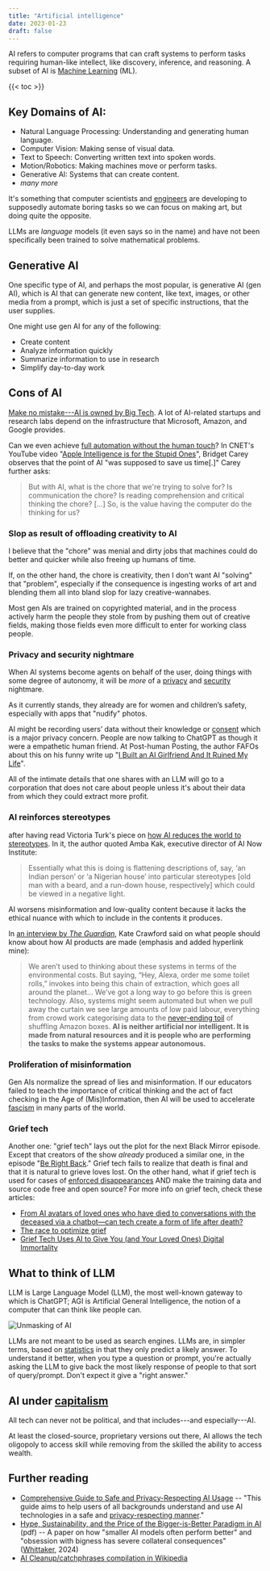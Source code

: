 ```yaml
---
title: "Artificial intelligence"
date: 2023-01-23
draft: false
---
```


AI refers to computer programs that can craft systems to perform tasks
requiring human-like intellect, like discovery, inference, and
reasoning. A subset of AI is [Machine Learning](/ml) (ML).

{{< toc >}}

## Key Domains of AI:

- Natural Language Processing: Understanding and generating human language.
- Computer Vision: Making sense of visual data.
- Text to Speech: Converting written text into spoken words.
- Motion/Robotics: Making machines move or perform tasks.
- Generative AI: Systems that can create content.
- *many more*

It's something that computer scientists and [engineers](/engineering)
are developing to supposedly automate boring tasks so we can focus on
making art, but doing quite the opposite.

LLMs are *language* models (it even says so in the name) and have not
been specifically been trained to solve mathematical problems.

## Generative AI

One specific type of AI, and perhaps the most popular, is generative AI
(gen AI), which is AI that can generate new content, like text, images,
or other media from a prompt, which is just a set of specific
instructions, that the user supplies.

One might use gen AI for any of the following:
- Create content
- Analyze information quickly
- Summarize information to use in research
- Simplify day-to-day work

## Cons of AI

[Make no mistake---AI is owned by Big Tech](https://www.technologyreview.com/2023/12/05/1084393/make-no-mistake-ai-is-owned-by-big-tech/).
A lot of AI-related startups and research labs depend on the
infrastructure that Microsoft, Amazon, and Google provides.

Can we even achieve [full automation without the human touch](/autonomation)?
In CNET's YouTube video "[Apple Intelligence is for the Stupid Ones](https://www.youtube.com/watch?v=D0V554NyXWM)",
Bridget Carey observes that the point of AI "was supposed to save us
time[.]" Carey further asks:

> But with AI, what is the chore that we're trying to solve for? Is
> communication the chore? Is reading comprehension and critical
> thinking the chore? [...] So, is the value having the computer do the
> thinking for us?

### Slop as result of offloading creativity to AI

I believe that the "chore" was menial and dirty jobs that machines could
do better and quicker while also freeing up humans of time.

If, on the other hand, the chore is creativity, then I don't want AI
"solving" that "problem", especially if the consequence is ingesting
works of art and blending them all into bland slop for lazy
creative-wannabes.

Most gen AIs are trained on copyrighted material, and in the process
actively harm the people they stole from by pushing them out of creative
fields, making those fields even more difficult to enter for working
class people.

### Privacy and security nightmare

When AI systems become agents on behalf of the user, doing things with
some degree of autonomy, it will be *more* of a [privacy](/privacy) and
[security](/security) nightmare.

As it currently stands, they already are for women and children’s
safety, especially with apps that "nudify" photos.

AI might be recording users’ data without their knowledge or
[consent](/consent) which is a major privacy concern. People are now talking
to ChatGPT as though it were a empathetic human friend. At Post-human
Posting, the author FAFOs about this on his funny write up
"[I Built an AI Girlfriend And It Ruined My Life](https://posthuman.blog/i-made-an-ai-gf/)".

All of the intimate details that one shares with an LLM will go to a
corporation that does not care about people unless it's about their data
from which they could extract more profit.

### AI reinforces stereotypes

after having read Victoria Turk's piece on
[how AI reduces the world to stereotypes](https://restofworld.org/2023/ai-image-stereotypes/).
In it, the author quoted Amba Kak, executive director of AI Now
Institute:

> Essentially what this is doing is flattening descriptions of, say, ‘an
> Indian person’ or ‘a Nigerian house’ into particular stereotypes [old
> man with a beard, and a run-down house, respectively] which
> could be viewed in a negative light.

AI worsens misinformation and low-quality content because it lacks the
ethical nuance with which to include in the contents it produces.

In [an interview by *The Guardian*](https://www.theguardian.com/technology/2021/jun/06/microsofts-kate-crawford-ai-is-neither-artificial-nor-intelligent),
Kate Crawford said on what people should know about how AI products are
made (emphasis and added hyperlink mine):

> We aren’t used to thinking about these systems in terms of the
> environmental costs. But saying, “Hey, Alexa, order me some toilet
> rolls,” invokes into being this chain of extraction, which goes all
> around the planet… We’ve got a long way to go before this is green
> technology. Also, systems might seem automated but when we pull away
> the curtain we see large amounts of low paid labour, everything from
> crowd work categorising data to the [never-ending toil](/anti-work) of
> shuffling Amazon boxes. **AI is neither artificial nor intelligent. It
> is made from natural resources and it is people who are performing the
> tasks to make the systems appear autonomous.**

### Proliferation of misinformation

Gen AIs normalize the spread of lies and misinformation. If our
educators failed to teach the importance of critical thinking and the
act of fact checking in the Age of (Mis)Information, then AI will be
used to accelerate [fascism](/fascism) in many parts of the world.

### Grief tech

Another one: "grief tech" lays out the plot for the next Black Mirror
episode. Except that creators of the show *already* produced a similar
one, in the episode "[Be Right Back](https://en.wikipedia.org/wiki/Be_Right_Back)." Grief tech fails to
realize that death is final and that it is natural to grieve loves lost.
On the other hand, what if grief tech is used for cases of [enforced disappearances](/216) AND make the training data and source code free and open source?
For more info on grief tech, check these articles:
- [From AI avatars of loved ones who have died to conversations with the deceased via a chatbot—can tech create a form of life after death?](https://www.vml.com/insight/grief-tech)
- [The race to optimize grief](https://www.vox.com/culture/23965584/grief-tech-ghostbots-ai-startups-replika-ethics)
- [Grief Tech Uses AI to Give You (and Your Loved Ones) Digital Immortality](https://singularityhub.com/2023/08/16/grief-tech-uses-ai-to-give-you-and-your-loved-ones-digital-immortality/)

## What to think of LLM

LLM is Large Language Model (LLM), the most well-known
gateway to which is ChatGPT; AGI is Artificial General Intelligence, the
notion of a computer that can think like people can.

![Unmasking of AI](/image/statistical-ai.jpeg)

LLMs are not meant to be used as search engines.
LLMs are, in simpler terms, based on [statistics](/statistics) in that
they only predict a likely answer. To understand it better, when you
type a question or prompt, you're actually asking the LLM to give back
the most likely response of people to that sort of query/prompt. Don't
expect it give a "right answer."

## AI under [capitalism](/capitalism)

All tech can never not be political, and that includes---and
especially---AI.

At least the closed-source, proprietary versions out there, AI allows
the tech oligopoly to access skill while removing from the skilled the
ability to access wealth.

## Further reading

- [Comprehensive Guide to Safe and Privacy-Respecting AI Usage](https://github.com/iAnonymous3000/ai-privacy-guide) -- "This
  guide aims to help users of all backgrounds understand and use AI
  technologies in a safe and [privacy-respecting manner](/privacy)."
- [Hype, Sustainability, and the Price of the Bigger-is-Better Paradigm in AI](https://arxiv.org/pdf/2409.14160) (pdf) -- A paper on how "smaller AI models often perform better" and "obsession with bigness has severe collateral consequences" ([Whittaker](https://mastodon.world/@Mer__edith/113197090927589168), 2024)
- [AI Cleanup/catchphrases compilation in Wikipedia](https://en.wikipedia.org/wiki/Wikipedia:WikiProject_AI_Cleanup/AI_catchphrases)
